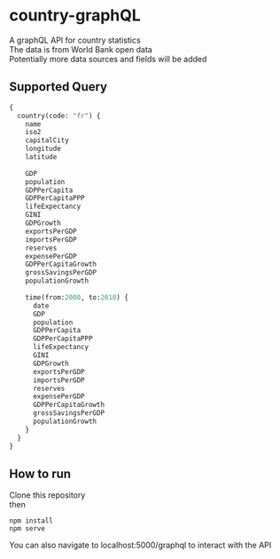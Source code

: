 # country-graphQL
A graphQL API for country statistics\
The data is from World Bank open data\
Potentially more data sources and fields will be added
## Supported Query
```graphql
{
  country(code: "fr") {
    name
    iso2
    capitalCity
    longitude
    latitude
    
    GDP
    population
    GDPPerCapita
    GDPPerCapitaPPP
    lifeExpectancy
    GINI
    GDPGrowth
    exportsPerGDP
    importsPerGDP
    reserves
    expensePerGDP
    GDPPerCapitaGrowth
    grossSavingsPerGDP
    populationGrowth
    
    time(from:2000, to:2010) {
      date
      GDP
      population
      GDPPerCapita
      GDPPerCapitaPPP
      lifeExpectancy
      GINI
      GDPGrowth
      exportsPerGDP
      importsPerGDP
      reserves
      expensePerGDP
      GDPPerCapitaGrowth
      grossSavingsPerGDP
      populationGrowth
    }
  }
}
```
## How to run
Clone this repository\
then
```shell
npm install
npm serve
```
You can also navigate to localhost:5000/graphql to interact with the API
